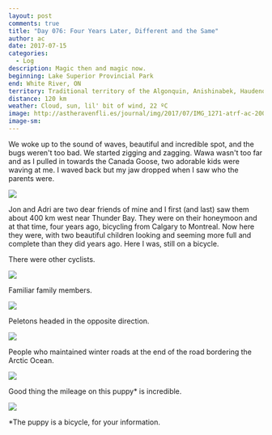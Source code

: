 ```yaml
---
layout: post
comments: true
title: "Day 076: Four Years Later, Different and the Same"
author: ac
date: 2017-07-15
categories:
  - Log
description: Magic then and magic now.
beginning: Lake Superior Provincial Park
end: White River, ON
territory: Traditional territory of the Algonquin, Anishinabek, Haudenosaunee, Ojibway, Odawa and Cree
distance: 120 km
weather: Cloud, sun, lil' bit of wind, 22 ºC
image: http://astheravenfli.es/journal/img/2017/07/IMG_1271-atrf-ac-2000-web.jpg
image-sm:
---
```


We woke up to the sound of waves, beautiful and incredible spot, and the bugs weren't too bad. We started zigging and zagging. Wawa wasn't too far and as I pulled in towards the Canada Goose, two adorable kids were waving at me. I waved back but my jaw dropped when I saw who the parents were.

<img src="http://astheravenfli.es/journal/img/2017/07/IMG_1266-atrf-ac-2000-web.jpg">

Jon and Adri are two dear friends of mine and I first (and last) saw them about 400 km west near Thunder Bay. They were on their honeymoon and at that time, four years ago, bicycling from Calgary to Montreal. Now here they were, with two beautiful children looking and seeming more full and complete than they did years ago. Here I was, still on a bicycle.

There were other cyclists.

<img src="http://astheravenfli.es/journal/img/2017/07/IMG_1277-atrf-ac-2000-web.jpg">

Familiar family members.

<img src="http://astheravenfli.es/journal/img/2017/07/IMG_1279-atrf-ac-2000-web.jpg">

Peletons headed in the opposite direction.

<img src="http://astheravenfli.es/journal/img/2017/07/IMG_1289-atrf-ac-2000-web.jpg">

People who maintained winter roads at the end of the road bordering the Arctic Ocean.

<img src="http://astheravenfli.es/journal/img/2017/07/IMG_1292-atrf-ac-2000-web.jpg">

Good thing the mileage on this puppy* is incredible. 

<img src="http://astheravenfli.es/journal/img/2017/07/IMG_1296-atrf-ac-2000-web.jpg">

*The puppy is a bicycle, for your information.